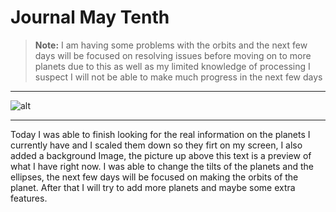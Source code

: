 Journal May Tenth
====

>**Note:** I am having some problems with the orbits and the next few 
days will be focused on resolving issues before moving on to more planets
due to this as well as my limited knowledge of processing I suspect I will not
be able to make much progress in the next few days

***

![alt](http://i.imgur.com/SyXZOt4.jpg)

***

Today I was able to finish looking for the real information on the planets I currently have 
and I scaled them down so they firt on my screen, I also added a background Image, the picture up
above this text is a preview of what I have right now. I was able to change the tilts of the planets and 
the ellipses, the next few days will be focused on making the orbits of the planet. After that I will try to
add more planets and maybe some extra features.
